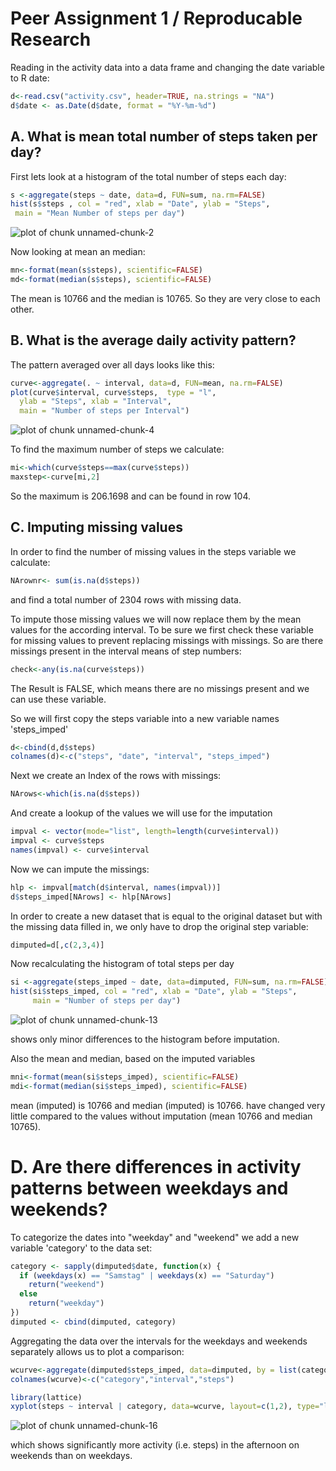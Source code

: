 Peer Assignment 1 / Reproducable Research
============================


Reading in the activity data into a data frame and changing the date variable to R date:

```r
d<-read.csv("activity.csv", header=TRUE, na.strings = "NA")
d$date <- as.Date(d$date, format = "%Y-%m-%d")
```



## A. What is mean total number of steps taken per day?


First lets look at a histogram of the total number of steps each day: 

```r
s <-aggregate(steps ~ date, data=d, FUN=sum, na.rm=FALSE)
hist(s$steps , col = "red", xlab = "Date", ylab = "Steps", 
 main = "Mean Number of steps per day")
```

![plot of chunk unnamed-chunk-2](figure/unnamed-chunk-2.png) 

Now looking at mean an median:

```r
mn<-format(mean(s$steps), scientific=FALSE)
md<-format(median(s$steps), scientific=FALSE)
```
The mean is 10766 and the median is 10765.
So they are very close to each other. 

## B. What is the average daily activity pattern?

The pattern averaged over all days looks like this:

```r
curve<-aggregate(. ~ interval, data=d, FUN=mean, na.rm=FALSE)
plot(curve$interval, curve$steps,  type = "l", 
  ylab = "Steps", xlab = "Interval",  
  main = "Number of steps per Interval")
```

![plot of chunk unnamed-chunk-4](figure/unnamed-chunk-4.png) 



To find the  maximum number of steps we calculate:

```r
mi<-which(curve$steps==max(curve$steps))
maxstep<-curve[mi,2]
```
So the maximum is 206.1698 and can be found in row 104.

## C. Imputing missing values

In order to find the number of missing values in the steps variable we calculate:

```r
NArownr<- sum(is.na(d$steps))
```
and find a total number of 2304 rows with missing data.

To impute those missing values we will now replace them by the mean values for the according interval. To be sure we first check these variable for missing values to prevent replacing missings with missings. So are there missings present in the interval means of step numbers:


```r
check<-any(is.na(curve$steps))
```
The Result is FALSE, which means there are no missings present and we can use these variable.


So we will first copy the steps variable into a new variable names 'steps_imped'

```r
d<-cbind(d,d$steps)
colnames(d)<-c("steps", "date", "interval", "steps_imped")
```

Next we create an Index of the rows with missings:


```r
NArows<-which(is.na(d$steps))
```

And create a lookup of the values we will use for the imputation

```r
impval <- vector(mode="list", length=length(curve$interval))
impval <- curve$steps
names(impval) <- curve$interval
```

Now we can impute the missings:

```r
hlp <- impval[match(d$interval, names(impval))]
d$steps_imped[NArows] <- hlp[NArows] 
```

In order to create a new dataset that is equal to the original dataset but with the missing data filled in, we only have to drop the original step variable:

```r
dimputed=d[,c(2,3,4)]
```


Now recalculating the histogram of total steps per day 

```r
si <-aggregate(steps_imped ~ date, data=dimputed, FUN=sum, na.rm=FALSE)
hist(si$steps_imped, col = "red", xlab = "Date", ylab = "Steps", 
     main = "Number of steps per day")
```

![plot of chunk unnamed-chunk-13](figure/unnamed-chunk-13.png) 

shows only minor differences to the histogram before imputation.

Also the mean and median, based on the imputed variables 

```r
mni<-format(mean(si$steps_imped), scientific=FALSE)
mdi<-format(median(si$steps_imped), scientific=FALSE)
```
mean (imputed) is 10766 and median (imputed) is 10766.
have changed very little compared to the values without imputation
(mean 10766 and median 10765).


# D. Are there differences in activity patterns between weekdays and weekends?

To categorize the dates into "weekday" and "weekend" we add a new variable 'category' to the data set:


```r
category <- sapply(dimputed$date, function(x) {
  if (weekdays(x) == "Samstag" | weekdays(x) == "Saturday")
    return("weekend")
  else
    return("weekday")
})
dimputed <- cbind(dimputed, category)
```

Aggregating the data over the intervals for the weekdays and weekends separately allows us to plot a comparison:


```r
wcurve<-aggregate(dimputed$steps_imped, data=dimputed, by = list(category, dimputed$interval), mean)
colnames(wcurve)<-c("category","interval","steps")

library(lattice)
xyplot(steps ~ interval | category, data=wcurve, layout=c(1,2), type="l")#, 
```

![plot of chunk unnamed-chunk-16](figure/unnamed-chunk-16.png) 

which shows significantly more activity (i.e. steps) in the afternoon on weekends than on weekdays.










